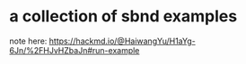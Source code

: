 # a collection of sbnd examples

note here: https://hackmd.io/@HaiwangYu/H1aYg-6Jn/%2FHJvHZbaJn#run-example
